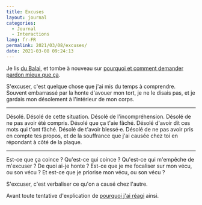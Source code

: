 ```yaml
---
title: Excuses
layout: journal
categories:
  - Journal
  - Interactions
lang: fr-FR
permalink: 2021/03/08/excuses/
date: 2021-03-08 09:24:13
---
```


Je lis [du Balai](http://blog.ecologie-politique.eu/post/Du-balai), et tombe à nouveau sur [pourquoi et comment demander pardon mieux que ça](https://soundcloud.com/lescouilles-podcast/tuto-comment-bien-sexcuser).

S'excuser, c'est quelque chose que j'ai mis du temps à comprendre. Souvent embarrassé par la honte d'avouer mon tort, je ne le disais pas, et je gardais mon désolement à l'intérieur de mon corps.

---

Désolé.
Désolé de cette situation.
Désolé de l'incompréhension.
Désolé de ne pas avoir été compris.
Désolé que ça t'aie fâché.
Désolé d'avoir dit ces mots qui t'ont fâché.
Désolé de t'avoir blessé·e.
Désolé de ne pas avoir pris en compte tes propos, et de la souffrance que j'ai causée chez toi en répondant à côté de la plaque.

---

Est-ce que ça coince ? Qu'est-ce qui coince ? Qu'est-ce qui m'empêche de m'excuser ? De quoi ai-je honte ? Est-ce que je me focaliser sur mon vécu, ou son vécu ? Et est-ce que je priorise mon vécu, ou son vécu ?

S'excuser, c'est verbaliser ce qu'on a causé chez l'autre.

Avant toute tentative d'explication de [pourquoi j'ai réagi](/2020/11/14/reagir/) ainsi.